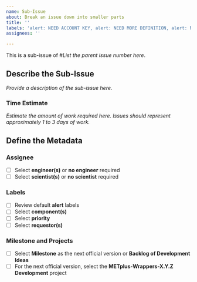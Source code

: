 ```yaml
---
name: Sub-Issue
about: Break an issue down into smaller parts
title: ''
labels: 'alert: NEED ACCOUNT KEY, alert: NEED MORE DEFINITION, alert: NEED CYCLE ASSIGNMENT, type: sub-issue'
assignees: ''

---
```


This is a sub-issue of #*List the parent issue number here*.

## Describe the Sub-Issue ##
*Provide a description of the sub-issue here.*

### Time Estimate ###
*Estimate the amount of work required here.*
*Issues should represent approximately 1 to 3 days of work.*

## Define the Metadata ##

### Assignee ###
- [ ] Select **engineer(s)** or **no engineer** required
- [ ] Select **scientist(s)** or **no scientist** required

### Labels ###
- [ ] Review default **alert** labels
- [ ] Select **component(s)**
- [ ] Select **priority**
- [ ] Select **requestor(s)**

### Milestone and Projects ###
- [ ] Select **Milestone** as the next official version or **Backlog of Development Ideas**
- [ ] For the next official version, select the **METplus-Wrappers-X.Y.Z Development** project
